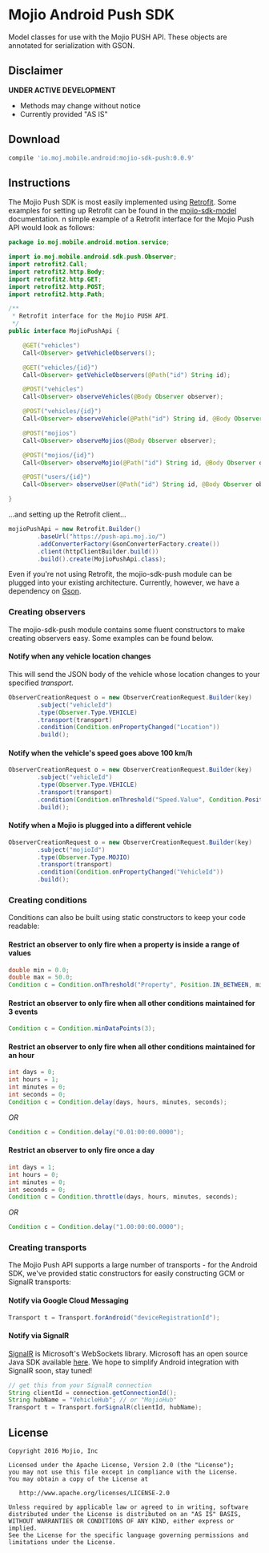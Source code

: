 # Mojio Android Push SDK #

Model classes for use with the Mojio PUSH API. These objects are annotated for serialization with
GSON.

## Disclaimer ##
**UNDER ACTIVE DEVELOPMENT**

* Methods may change without notice
* Currently provided "AS IS"

## Download ##
```gradle
compile 'io.moj.mobile.android:mojio-sdk-push:0.0.9'
```

## Instructions ##

The Mojio Push SDK is most easily implemented using [Retrofit](http://square.github.io/retrofit/).
Some examples for setting up Retrofit can be found in the [mojio-sdk-model](../mojio-sdk-model)
documentation. n simple example of a Retrofit interface for the Mojio Push API would look as follows:

```java
package io.moj.mobile.android.motion.service;

import io.moj.mobile.android.sdk.push.Observer;
import retrofit2.Call;
import retrofit2.http.Body;
import retrofit2.http.GET;
import retrofit2.http.POST;
import retrofit2.http.Path;

/**
 * Retrofit interface for the Mojio PUSH API.
 */
public interface MojioPushApi {

    @GET("vehicles")
    Call<Observer> getVehicleObservers();

    @GET("vehicles/{id}")
    Call<Observer> getVehicleObservers(@Path("id") String id);

    @POST("vehicles")
    Call<Observer> observeVehicles(@Body Observer observer);

    @POST("vehicles/{id}")
    Call<Observer> observeVehicle(@Path("id") String id, @Body Observer observer);

    @POST("mojios")
    Call<Observer> observeMojios(@Body Observer observer);

    @POST("mojios/{id}")
    Call<Observer> observeMojio(@Path("id") String id, @Body Observer observer);

    @POST("users/{id}")
    Call<Observer> observeUser(@Path("id") String id, @Body Observer observer);

}
```

...and setting up the Retrofit client...

```java
mojioPushApi = new Retrofit.Builder()
        .baseUrl("https://push-api.moj.io/")
        .addConverterFactory(GsonConverterFactory.create())
        .client(httpClientBuilder.build())
        .build().create(MojioPushApi.class);
```

Even if you're not using Retrofit, the mojio-sdk-push module can be plugged into your existing
architecture. Currently, however, we have a dependency on [Gson](https://github.com/google/gson).

### Creating observers ###
The mojio-sdk-push module contains some fluent constructors to make creating observers easy. Some
examples can be found below.

#### Notify when any vehicle location changes ####
This will send the JSON body of the vehicle whose location changes to your specified _transport_.

```java
ObserverCreationRequest o = new ObserverCreationRequest.Builder(key)
        .subject("vehicleId")
        .type(Observer.Type.VEHICLE)
        .transport(transport)
        .condition(Condition.onPropertyChanged("Location"))
        .build();
```

#### Notify when the vehicle's speed goes above 100 km/h ####
```java
ObserverCreationRequest o = new ObserverCreationRequest.Builder(key)
        .subject("vehicleId")
        .type(Observer.Type.VEHICLE)
        .transport(transport)
        .condition(Condition.onThreshold("Speed.Value", Condition.Position.ABOVE, 0.0, 100.0))
        .build();
```

#### Notify when a Mojio is plugged into a different vehicle ####
```java
ObserverCreationRequest o = new ObserverCreationRequest.Builder(key)
        .subject("mojioId")
        .type(Observer.Type.MOJIO)
        .transport(transport)
        .condition(Condition.onPropertyChanged("VehicleId"))
        .build();
```

### Creating conditions ###
Conditions can also be built using static constructors to keep your code readable:

#### Restrict an observer to only fire when a property is inside a range of values ####
```java
double min = 0.0;
double max = 50.0;
Condition c = Condition.onThreshold("Property", Position.IN_BETWEEN, min, max);
```

#### Restrict an observer to only fire when all other conditions maintained for 3 events ####
```java
Condition c = Condition.minDataPoints(3);
```

#### Restrict an observer to only fire when all other conditions maintained for an hour ####
```java
int days = 0;
int hours = 1;
int minutes = 0;
int seconds = 0;
Condition c = Condition.delay(days, hours, minutes, seconds);
```

_OR_

```java
Condition c = Condition.delay("0.01:00:00.0000");
```

#### Restrict an observer to only fire once a day ####
```java
int days = 1;
int hours = 0;
int minutes = 0;
int seconds = 0;
Condition c = Condition.throttle(days, hours, minutes, seconds);
```

_OR_

```java
Condition c = Condition.delay("1.00:00:00.0000");
```

### Creating transports ###
The Mojio Push API supports a large number of transports - for the Android SDK, we've provided
static constructors for easily constructing GCM or SignalR transports:

#### Notify via Google Cloud Messaging ####
```java
Transport t = Transport.forAndroid("deviceRegistrationId");
```

#### Notify via SignalR ####
[SignalR](http://www.asp.net/signalr) is Microsoft's WebSockets library. Microsoft has an open
source Java SDK available [here](https://github.com/SignalR/java-client). We hope to simplify 
Android integration with SignalR soon, stay tuned!

```java
// get this from your SignalR connection
String clientId = connection.getConnectionId();
String hubName = "VehicleHub"; // or "MojioHub"
Transport t = Transport.forSignalR(clientId, hubName);
```
  
## License ##
    Copyright 2016 Mojio, Inc
    
    Licensed under the Apache License, Version 2.0 (the "License");
    you may not use this file except in compliance with the License.
    You may obtain a copy of the License at
    
       http://www.apache.org/licenses/LICENSE-2.0
    
    Unless required by applicable law or agreed to in writing, software
    distributed under the License is distributed on an "AS IS" BASIS,
    WITHOUT WARRANTIES OR CONDITIONS OF ANY KIND, either express or implied.
    See the License for the specific language governing permissions and
    limitations under the License.